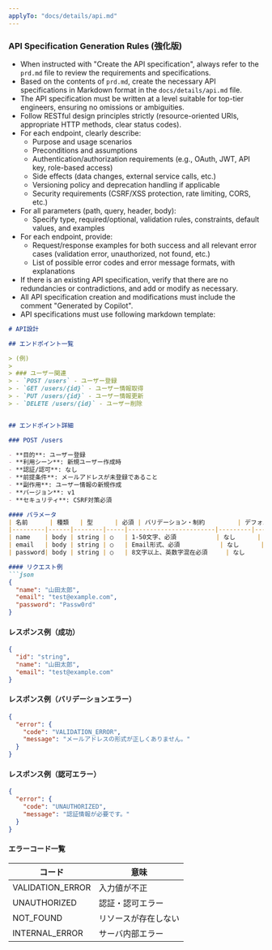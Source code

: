 ```yaml
---
applyTo: "docs/details/api.md"
---
```


### API Specification Generation Rules (強化版)

-  When instructed with "Create the API specification", always refer to the `prd.md` file to review the requirements and specifications.
-  Based on the contents of `prd.md`, create the necessary API specifications in Markdown format in the `docs/details/api.md` file.
-  The API specification must be written at a level suitable for top-tier engineers, ensuring no omissions or ambiguities.
-  Follow RESTful design principles strictly (resource-oriented URIs, appropriate HTTP methods, clear status codes).
-  For each endpoint, clearly describe:
   - Purpose and usage scenarios
   - Preconditions and assumptions
   - Authentication/authorization requirements (e.g., OAuth, JWT, API key, role-based access)
   - Side effects (data changes, external service calls, etc.)
   - Versioning policy and deprecation handling if applicable
   - Security requirements (CSRF/XSS protection, rate limiting, CORS, etc.)
-  For all parameters (path, query, header, body):
   - Specify type, required/optional, validation rules, constraints, default values, and examples
-  For each endpoint, provide:
   - Request/response examples for both success and all relevant error cases (validation error, unauthorized, not found, etc.)
   - List of possible error codes and error message formats, with explanations
-  If there is an existing API specification, verify that there are no redundancies or contradictions, and add or modify as necessary.
-  All API specification creation and modifications must include the comment "Generated by Copilot".
-  API specifications must use following markdown template:
```markdown
# API設計

## エンドポイント一覧

> (例)
>
> ### ユーザー関連
> - `POST /users` - ユーザー登録
> - `GET /users/{id}` - ユーザー情報取得
> - `PUT /users/{id}` - ユーザー情報更新
> - `DELETE /users/{id}` - ユーザー削除


## エンドポイント詳細

### POST /users

- **目的**: ユーザー登録
- **利用シーン**: 新規ユーザー作成時
- **認証/認可**: なし
- **前提条件**: メールアドレスが未登録であること
- **副作用**: ユーザー情報の新規作成
- **バージョン**: v1
- **セキュリティ**: CSRF対策必須

#### パラメータ
| 名前      | 種類   | 型      | 必須 | バリデーション・制約         | デフォルト | 例           |
|---------|------|--------|-----|------------------------|---------|-------------|
| name    | body | string | ○   | 1-50文字、必須           | なし      | "山田太郎"      |
| email   | body | string | ○   | Email形式、必須           | なし      | "test@example.com" |
| password| body | string | ○   | 8文字以上、英数字混在必須     | なし      | "Passw0rd"    |

#### リクエスト例
```json
{
  "name": "山田太郎",
  "email": "test@example.com",
  "password": "Passw0rd"
}
```

#### レスポンス例（成功）
```json
{
  "id": "string",
  "name": "山田太郎",
  "email": "test@example.com"
}
```

#### レスポンス例（バリデーションエラー）
```json
{
  "error": {
    "code": "VALIDATION_ERROR",
    "message": "メールアドレスの形式が正しくありません。"
  }
}
```

#### レスポンス例（認可エラー）
```json
{
  "error": {
    "code": "UNAUTHORIZED",
    "message": "認証情報が必要です。"
  }
}
```

#### エラーコード一覧
| コード              | 意味                       |
|-------------------|--------------------------|
| VALIDATION_ERROR  | 入力値が不正              |
| UNAUTHORIZED      | 認証・認可エラー           |
| NOT_FOUND         | リソースが存在しない        |
| INTERNAL_ERROR    | サーバ内部エラー            |

```
